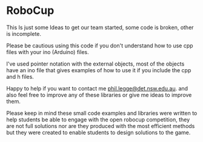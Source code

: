 # RoboCup

This Is just some Ideas to get our team started, some code is broken, other is incomplete.

Please be cautious using this code if you don't understand how to use cpp files with your ino (Arduino) files.

I've used pointer notation with the external objects, most of the objects have an ino file that gives examples of how to use it if you include the cpp and h files.

Happy to help if you want to contact me phil.legge@det.nsw.edu.au.  and also feel free to improve any of these libraries or give me ideas to improve them. 

Please keep in mind these small code examples and libraries were written to help students be able to engage with the open robocup competition, they are not full solutions nor are they produced with the most efficient methods but they were created to enable students to design solutions to the game. 

